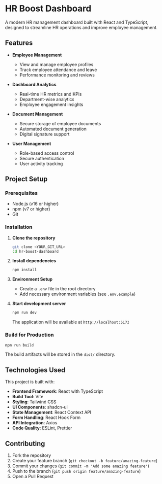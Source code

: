 # HR Boost Dashboard

A modern HR management dashboard built with React and TypeScript, designed to streamline HR operations and improve employee management.

## Features

- **Employee Management**
  - View and manage employee profiles
  - Track employee attendance and leave
  - Performance monitoring and reviews

- **Dashboard Analytics**
  - Real-time HR metrics and KPIs
  - Department-wise analytics
  - Employee engagement insights

- **Document Management**
  - Secure storage of employee documents
  - Automated document generation
  - Digital signature support

- **User Management**
  - Role-based access control
  - Secure authentication
  - User activity tracking

## Project Setup

### Prerequisites

- Node.js (v16 or higher)
- npm (v7 or higher)
- Git

### Installation

1. **Clone the repository**
   ```sh
   git clone <YOUR_GIT_URL>
   cd hr-boost-dashboard
   ```

2. **Install dependencies**
   ```sh
   npm install
   ```

3. **Environment Setup**
   - Create a `.env` file in the root directory
   - Add necessary environment variables (see `.env.example`)

4. **Start development server**
   ```sh
   npm run dev
   ```
   The application will be available at `http://localhost:5173`

### Build for Production

```sh
npm run build
```

The build artifacts will be stored in the `dist/` directory.

## Technologies Used

This project is built with:

- **Frontend Framework**: React with TypeScript
- **Build Tool**: Vite
- **Styling**: Tailwind CSS
- **UI Components**: shadcn-ui
- **State Management**: React Context API
- **Form Handling**: React Hook Form
- **API Integration**: Axios
- **Code Quality**: ESLint, Prettier

## Contributing

1. Fork the repository
2. Create your feature branch (`git checkout -b feature/amazing-feature`)
3. Commit your changes (`git commit -m 'Add some amazing feature'`)
4. Push to the branch (`git push origin feature/amazing-feature`)
5. Open a Pull Request
